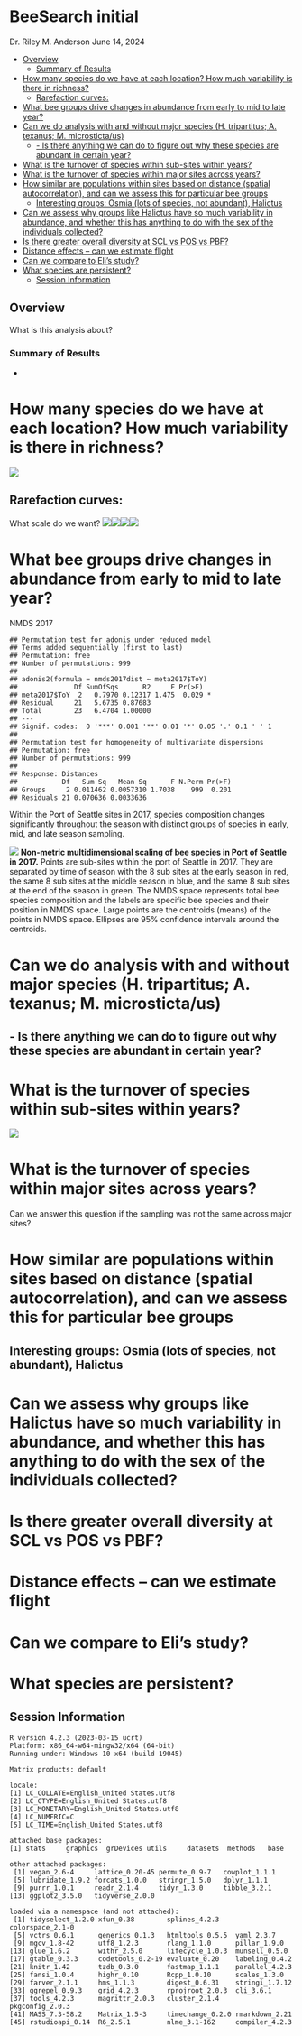 BeeSearch initial
================
Dr. Riley M. Anderson
June 14, 2024

  

- [Overview](#overview)
  - [Summary of Results](#summary-of-results)
- [How many species do we have at each location? How much variability is
  there in
  richness?](#how-many-species-do-we-have-at-each-location-how-much-variability-is-there-in-richness)
  - [Rarefaction curves:](#rarefaction-curves)
- [What bee groups drive changes in abundance from early to mid to late
  year?](#what-bee-groups-drive-changes-in-abundance-from-early-to-mid-to-late-year)
- [Can we do analysis with and without major species (H. tripartitus; A.
  texanus; M.
  microsticta/us)](#can-we-do-analysis-with-and-without-major-species-h-tripartitus-a-texanus-m-microstictaus)
  - [- Is there anything we can do to figure out why these species are
    abundant in certain
    year?](#--is-there-anything-we-can-do-to-figure-out-why-these-species-are-abundant-in-certain-year)
- [What is the turnover of species within sub-sites within
  years?](#what-is-the-turnover-of-species-within-sub-sites-within-years)
- [What is the turnover of species within major sites across
  years?](#what-is-the-turnover-of-species-within-major-sites-across-years)
- [How similar are populations within sites based on distance (spatial
  autocorrelation), and can we assess this for particular bee
  groups](#how-similar-are-populations-within-sites-based-on-distance-spatial-autocorrelation-and-can-we-assess-this-for-particular-bee-groups)
  - [Interesting groups: Osmia (lots of species, not abundant),
    Halictus](#interesting-groups-osmia-lots-of-species-not-abundant-halictus)
- [Can we assess why groups like Halictus have so much variability in
  abundance, and whether this has anything to do with the sex of the
  individuals
  collected?](#can-we-assess-why-groups-like-halictus-have-so-much-variability-in-abundance-and-whether-this-has-anything-to-do-with-the-sex-of-the-individuals-collected)
- [Is there greater overall diversity at SCL vs POS vs
  PBF?](#is-there-greater-overall-diversity-at-scl-vs-pos-vs-pbf)
- [Distance effects – can we estimate
  flight](#distance-effects--can-we-estimate-flight)
- [Can we compare to Eli’s study?](#can-we-compare-to-elis-study)
- [What species are persistent?](#what-species-are-persistent)
  - [Session Information](#session-information)

## Overview

What is this analysis about?

### Summary of Results

- 

# How many species do we have at each location? How much variability is there in richness?

![](BeeSearch1_files/figure-gfm/Q1-1.png)<!-- -->

## Rarefaction curves:

What scale do we want?
![](BeeSearch1_files/figure-gfm/Rarefaction-1.png)<!-- -->![](BeeSearch1_files/figure-gfm/Rarefaction-2.png)<!-- -->![](BeeSearch1_files/figure-gfm/Rarefaction-3.png)<!-- -->![](BeeSearch1_files/figure-gfm/Rarefaction-4.png)<!-- -->

# What bee groups drive changes in abundance from early to mid to late year?

NMDS 2017

    ## Permutation test for adonis under reduced model
    ## Terms added sequentially (first to last)
    ## Permutation: free
    ## Number of permutations: 999
    ## 
    ## adonis2(formula = nmds2017dist ~ meta2017$ToY)
    ##              Df SumOfSqs      R2     F Pr(>F)  
    ## meta2017$ToY  2   0.7970 0.12317 1.475  0.029 *
    ## Residual     21   5.6735 0.87683               
    ## Total        23   6.4704 1.00000               
    ## ---
    ## Signif. codes:  0 '***' 0.001 '**' 0.01 '*' 0.05 '.' 0.1 ' ' 1
    ## 
    ## Permutation test for homogeneity of multivariate dispersions
    ## Permutation: free
    ## Number of permutations: 999
    ## 
    ## Response: Distances
    ##           Df   Sum Sq   Mean Sq      F N.Perm Pr(>F)
    ## Groups     2 0.011462 0.0057310 1.7038    999  0.201
    ## Residuals 21 0.070636 0.0033636

Within the Port of Seattle sites in 2017, species composition changes
significantly throughout the season with distinct groups of species in
early, mid, and late season sampling.

![](BeeSearch1_files/figure-gfm/nmds2017_plot-1.png)<!-- -->
**Non-metric multidimensional scaling of bee species in Port of Seattle
in 2017.** Points are sub-sites within the port of Seattle in 2017. They
are separated by time of season with the 8 sub sites at the early season
in red, the same 8 sub sites at the middle season in blue, and the same
8 sub sites at the end of the season in green. The NMDS space represents
total bee species composition and the labels are specific bee species
and their position in NMDS space. Large points are the centroids (means)
of the points in NMDS space. Ellipses are 95% confidence intervals
around the centroids.

# Can we do analysis with and without major species (H. tripartitus; A. texanus; M. microsticta/us)

## - Is there anything we can do to figure out why these species are abundant in certain year?

# What is the turnover of species within sub-sites within years?

![](BeeSearch1_files/figure-gfm/POS_beta_div_across_sites_within_years-1.png)<!-- -->

# What is the turnover of species within major sites across years?

Can we answer this question if the sampling was not the same across
major sites?

# How similar are populations within sites based on distance (spatial autocorrelation), and can we assess this for particular bee groups

## Interesting groups: Osmia (lots of species, not abundant), Halictus

# Can we assess why groups like Halictus have so much variability in abundance, and whether this has anything to do with the sex of the individuals collected?

# Is there greater overall diversity at SCL vs POS vs PBF?

# Distance effects – can we estimate flight

# Can we compare to Eli’s study?

# What species are persistent?

## Session Information

    R version 4.2.3 (2023-03-15 ucrt)
    Platform: x86_64-w64-mingw32/x64 (64-bit)
    Running under: Windows 10 x64 (build 19045)

    Matrix products: default

    locale:
    [1] LC_COLLATE=English_United States.utf8 
    [2] LC_CTYPE=English_United States.utf8   
    [3] LC_MONETARY=English_United States.utf8
    [4] LC_NUMERIC=C                          
    [5] LC_TIME=English_United States.utf8    

    attached base packages:
    [1] stats     graphics  grDevices utils     datasets  methods   base     

    other attached packages:
     [1] vegan_2.6-4     lattice_0.20-45 permute_0.9-7   cowplot_1.1.1  
     [5] lubridate_1.9.2 forcats_1.0.0   stringr_1.5.0   dplyr_1.1.1    
     [9] purrr_1.0.1     readr_2.1.4     tidyr_1.3.0     tibble_3.2.1   
    [13] ggplot2_3.5.0   tidyverse_2.0.0

    loaded via a namespace (and not attached):
     [1] tidyselect_1.2.0 xfun_0.38        splines_4.2.3    colorspace_2.1-0
     [5] vctrs_0.6.1      generics_0.1.3   htmltools_0.5.5  yaml_2.3.7      
     [9] mgcv_1.8-42      utf8_1.2.3       rlang_1.1.0      pillar_1.9.0    
    [13] glue_1.6.2       withr_2.5.0      lifecycle_1.0.3  munsell_0.5.0   
    [17] gtable_0.3.3     codetools_0.2-19 evaluate_0.20    labeling_0.4.2  
    [21] knitr_1.42       tzdb_0.3.0       fastmap_1.1.1    parallel_4.2.3  
    [25] fansi_1.0.4      highr_0.10       Rcpp_1.0.10      scales_1.3.0    
    [29] farver_2.1.1     hms_1.1.3        digest_0.6.31    stringi_1.7.12  
    [33] ggrepel_0.9.3    grid_4.2.3       rprojroot_2.0.3  cli_3.6.1       
    [37] tools_4.2.3      magrittr_2.0.3   cluster_2.1.4    pkgconfig_2.0.3 
    [41] MASS_7.3-58.2    Matrix_1.5-3     timechange_0.2.0 rmarkdown_2.21  
    [45] rstudioapi_0.14  R6_2.5.1         nlme_3.1-162     compiler_4.2.3  
